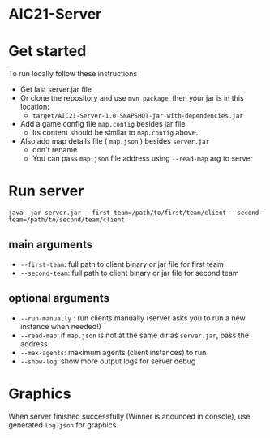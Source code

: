 # AIC21-Server

# Get started
To run locally follow these instructions

- Get last server.jar file
- Or clone the repository and use `mvn package`, then your jar is in this location:
  - `target/AIC21-Server-1.0-SNAPSHOT-jar-with-dependencies.jar`
- Add a game config file `map.config` besides jar file
  - Its content should be similar to `map.config` above.
- Also add map details file ( `map.json` ) besides `server.jar`
  - don't rename
  - You can pass `map.json` file address using `--read-map` arg to server

# Run server 
`java -jar server.jar --first-team=/path/to/first/team/client --second-team=/path/to/second/team/client`
## main arguments
  - `--first-team`: full path to client binary or jar file for first team
  - `--second-team`: full path to client binary or jar file for second team
## optional arguments
  - `--run-manually` : run clients manually (server asks you to run a new instance when needed!)
  - `--read-map`: if `map.json` is not at the same dir as `server.jar`, pass the address
  - `--max-agents`: maximum agents (client instances) to run 
  - `--show-log`: show more output logs for server debug

# Graphics
When server finished successfully (Winner is anounced in console), use generated `log.json` for graphics. 
